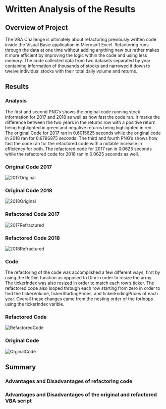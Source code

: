# Written Analysis of the Results
## Overview of Project
The VBA Challenge is ultimately about refactoring previously written code inside the Visual Basic application in Microsoft Excel. Refactoring runs through the data at one time without adding anything new but rather makes it more efficient by improving the logic within the code and using less memory. The code collected data from two datasets separated by year containing information of thousands of stocks and narrowed it down to twelve individual stocks with their total daily volume and returns. 


## Results

### Analysis 
The first and second PNG’s shows the original code running stock information for 2017 and 2018 as well as how fast the code ran. It marks the difference between the two years in the returns row with a positive return being highlighted in green and negative returns being highlighted in red. The original Code for 2017 ran in 0.6015625 seconds while the original code in 2018 ran for 0.6796875 seconds. The third and fourth PNG’s shows how fast the code ran for the refactored code with a notable increase in efficiency for both. The refactored code for 2017 ran in 0.0625 seconds while the refactored code for 2018 ran in 0.0625 seconds as well. 
### Original Code 2017
![2017Original](https://user-images.githubusercontent.com/82983000/116842030-1714e480-aba9-11eb-8adc-3a633e303a63.png)
### Original Code 2018
![2018Original](https://user-images.githubusercontent.com/82983000/116842031-1a0fd500-aba9-11eb-803d-69f92db61325.png)
### Refactored Code 2017
![2017Refractured](https://user-images.githubusercontent.com/82983000/116842035-1c722f00-aba9-11eb-97f0-e9b977f82252.png)
### Refactored Code 2018
![2018Refractured](https://user-images.githubusercontent.com/82983000/116842037-1da35c00-aba9-11eb-84c0-5f1ad537abbf.png)

### Code

The refactoring of the code was accomplished a few different ways, first by using the ReDim function as opposed to Dim in order to resize the array. The tickerIndex was also resized in order to match each row’s ticker. The refactored code also looped through each row starting from zero in order to find the tickerVolume, tickerStartingPrices, and tickerEndingPrices of each year. Overall these changes came from the nesting order of the forloops using the tickerIndex varible.  

### Refactored Code
![RefactoredCode](https://user-images.githubusercontent.com/82983000/116842474-b1295c80-abaa-11eb-8196-d381cc7167ad.png)
### Original Code
![OrginalCode](https://user-images.githubusercontent.com/82983000/116842497-bb4b5b00-abaa-11eb-8a42-187addef16e5.png)


  
  
## Summary

### Advantages and Disadvantages of refactoring code



### Advantages and Disadvantages of the original and refactored VBA script


